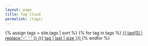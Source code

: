 ```yaml
---
layout: page
title: Tag Cloud
permalink: /tags/
---
```


{% assign tags = site.tags | sort %}
{% for tag in tags %}
<span class="site-tag">
<a href="/categories#{{ tag | first | slugify }}"
        style="font-size: {{ tag | last | size  |  times: 4 | plus: 80  }}%">
{{ tag[0] | replace:'-', ' ' }} ({{ tag | last | size }})
</a>
</span>
{% endfor %}
